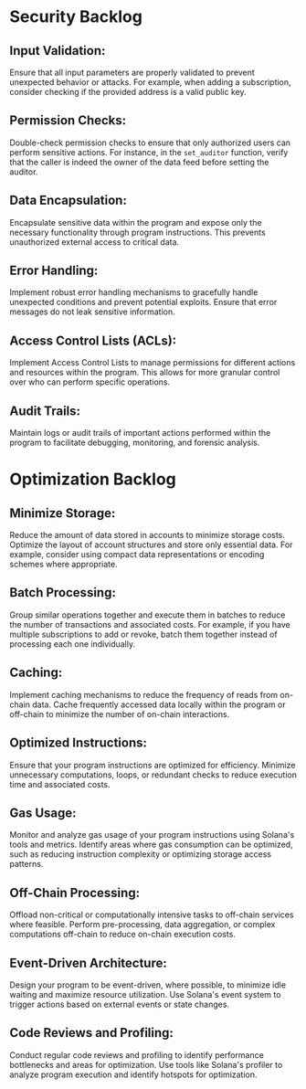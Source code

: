 # Security Backlog

## Input Validation:
Ensure that all input parameters are properly validated to prevent unexpected behavior or attacks. For example, when adding a subscription, consider checking if the provided address is a valid public key.

## Permission Checks:
Double-check permission checks to ensure that only authorized users can perform sensitive actions. For instance, in the `set_auditor` function, verify that the caller is indeed the owner of the data feed before setting the auditor.

## Data Encapsulation:
Encapsulate sensitive data within the program and expose only the necessary functionality through program instructions. This prevents unauthorized external access to critical data.

## Error Handling:
Implement robust error handling mechanisms to gracefully handle unexpected conditions and prevent potential exploits. Ensure that error messages do not leak sensitive information.

## Access Control Lists (ACLs):
Implement Access Control Lists to manage permissions for different actions and resources within the program. This allows for more granular control over who can perform specific operations.

## Audit Trails:
Maintain logs or audit trails of important actions performed within the program to facilitate debugging, monitoring, and forensic analysis.

# Optimization Backlog

## Minimize Storage:
Reduce the amount of data stored in accounts to minimize storage costs. Optimize the layout of account structures and store only essential data. For example, consider using compact data representations or encoding schemes where appropriate.

## Batch Processing:
Group similar operations together and execute them in batches to reduce the number of transactions and associated costs. For example, if you have multiple subscriptions to add or revoke, batch them together instead of processing each one individually.

## Caching:
Implement caching mechanisms to reduce the frequency of reads from on-chain data. Cache frequently accessed data locally within the program or off-chain to minimize the number of on-chain interactions.

## Optimized Instructions:
Ensure that your program instructions are optimized for efficiency. Minimize unnecessary computations, loops, or redundant checks to reduce execution time and associated costs.

## Gas Usage:
Monitor and analyze gas usage of your program instructions using Solana's tools and metrics. Identify areas where gas consumption can be optimized, such as reducing instruction complexity or optimizing storage access patterns.

## Off-Chain Processing:
Offload non-critical or computationally intensive tasks to off-chain services where feasible. Perform pre-processing, data aggregation, or complex computations off-chain to reduce on-chain execution costs.

## Event-Driven Architecture:
Design your program to be event-driven, where possible, to minimize idle waiting and maximize resource utilization. Use Solana's event system to trigger actions based on external events or state changes.

## Code Reviews and Profiling:
Conduct regular code reviews and profiling to identify performance bottlenecks and areas for optimization. Use tools like Solana's profiler to analyze program execution and identify hotspots for optimization.


